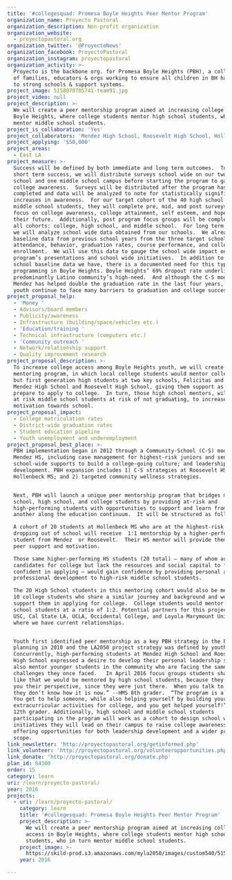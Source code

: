 ```yaml
---
title: '#collegesquad: Promesa Boyle Heights Peer Mentor Program'
organization_name: Proyecto Pastoral
organization_description: Non-profit organization
organization_website:
  - proyectopastoral.org
organization_twitter: '@ProyectoNews'
organization_facebook: ProyectoPastoral
organization_instagram: proyectopastoral
organization_activity: >-
  Proyecto is the backbone org. for Promesa Boyle Heights (PBH), a collaboration
  of families, educators & orgs working to ensure all children in BH have access
  to strong schools & support systems.
project_image: 5158070785741-team91.jpg
project_video: null
project_description: >-
  We will create a peer mentorship program aimed at increasing college access in
  Boyle Heights, where college students mentor high school students, who in turn
  mentor middle school students.
project_is_collaboration: 'Yes'
project_collaborators: 'Mendez High School, Roosevelt High School, Hollenbeck Middle School'
project_applying: '$50,000'
project_areas:
  - East LA
project_measure: >-
  Success will be defined by both immediate and long term outcomes.  To gauge
  short term success, we will distribute surveys school wide on our two high
  school and one middle school campus before starting the program to gauge
  college awareness.  Surveys will be distributed after the program has been
  completed and data will be analyzed to note for statistically significant
  increases in awareness.  For our target cohort of the 40 high school and
  middle school students, they will complete pre, mid, and post surveys that
  focus on college awareness, college attainment, self esteem, and hope for
  their future.  Additionally, post program focus groups will be completed for
  all cohorts: college, high school, and middle school.  For long term success,
  we will analyze school wide data obtained from our schools.  We already have
  baseline data from previous school years from the three target schools on
  attendance, behavior, graduation rates, course performance, and college
  enrollment.  We will use this data to gauge the school wide impact on our
  program’s presentations and school wide initiatives.  In addition to the
  school baseline data we have, there is a documented need for this type of
  programming in Boyle Heights. Boyle Heights’ 69% dropout rate underlines this
  predominantly Latino community’s high-need.  And although the C-S model at
  Mendez has helped double the graduation rate in the last four years, local
  youth continue to face many barriers to graduation and college success.
project_proposal_help:
  - 'Money '
  - Advisors/board members
  - Publicity/awareness
  - Infrastructure (building/space/vehicles etc.)
  - 'Education/training '
  - Technical infrastructure (computers etc.)
  - 'Community outreach '
  - Network/relationship support
  - Quality improvement research
project_proposal_description: >-
  To increase college access among Boyle Heights youth, we will create a peer
  mentoring program, in which local college students would mentor college bound,
  but first generation high students at two key schools, Felicitas and Gonzalo
  Mendez High School and Roosevelt High School, giving them support as they
  prepare to apply to college.  In turn, those high school mentors, will mentor
  at risk middle school students at risk of not graduating, to increase their
  motivation towards school.
project_proposal_impact:
  - College matriculation rates
  - District-wide graduation rates
  - Student education pipeline
  - Youth unemployment and underemployment
project_proposal_best_place: >-
  PBH implementation began in 2012 through a Community-School (C-S) model at
  Mendez HS, including case management for highest-risk juniors and seniors;
  school-wide supports to build a college-going culture; and leadership
  development. PBH expansion includes 1) C-S strategies at Roosevelt HS &
  Hollenbeck MS; and 2) targeted community wellness strategies. 


  Next, PBH will launch a unique peer mentorship program that bridges middle
  school, high school, and college students by providing at-risk and
  high-performing students with opportunities to support and learn from one
  another along the education continuum.  It will be structured as follows:

  A cohort of 20 students at Hollenbeck MS who are at the highest-risk for
  dropping out of school will receive  1:1 mentorship by a higher-performing HS
  student from Mendez  or Roosevelt.  Their HS mentor will provide them with
  peer support and motivation.  

  Those same higher-performing HS students (20 total) – many of whom are good
  candidates for college but lack the resources and social capital to feel
  confident in applying – would gain confidence by providing personal and
  professional development to high-risk middle school students.  

  The 20 High School students in this mentoring cohort would also be mentored by
  10 college students who share a similar journey and background and would
  support them in applying for college.  College students would mentor the high
  school students at a ratio of 1:2. Potential partners for this project are
  USC, Cal State LA, UCLA, Occidental College, and Loyola Marymount University,
  where we have current relationships. 


  Youth first identified peer mentorship as a key PBH strategy in the PBH
  planning in 2010 and the LA2050 project strategy was defined by youth. 
  Concurrently, high-performing students at Mendez High School and Roosevelt
  High School expressed a desire to develop their personal leadership skills and
  also mentor younger students in the community who are facing the same academic
  challenges they once faced.   In April 2016 focus groups students shared:  “I
  like that we would be mentored by high school students, because they can give
  you their perspective, since they were just there.  When you talk to adults,
  they don’t know how it is now.” --HMS 8th grader.  “The program is a win win. 
  You get to help someone, while also helping yourself by building your
  extracurricular activities for college, and you get helped yourself!” --MHS
  12th grader. Additionally, high school and middle school students
  participating in the program will work as a cohort to design school wide
  initiatives they will lead on their campus to raise college awareness,
  offering opportunities for both leadership development and a wider project
  scope.
link_newsletter: 'http://proyectopastoral.org/getinformed.php'
link_volunteer: 'http://proyectopastoral.org/volunteeropportunities.php'
link_donate: 'http://proyectopastoral.org/donate.php'
plan_id: 84300
order: 15
category: learn
uri: /learn/proyecto-pastoral/
year: 2016
projects:
  - uri: /learn/proyecto-pastoral/
    category: learn
    title: '#collegesquad: Promesa Boyle Heights Peer Mentor Program'
    project_description: >-
      We will create a peer mentorship program aimed at increasing college
      access in Boyle Heights, where college students mentor high school
      students, who in turn mentor middle school students.
    project_image: >-
      https://skild-prod.s3.amazonaws.com/myla2050/images/custom540/5158070785741-team91.jpg
    year: 2016

---
```

